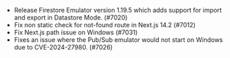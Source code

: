- Release Firestore Emulator version 1.19.5 which adds support for import and export in Datastore Mode. (#7020)
- Fix non static check for not-found route in Next.js 14.2 (#7012)
- Fix Next.js path issue on Windows (#7031)
- Fixes an issue where the Pub/Sub emulator would not start on Windows due to CVE-2024-27980. (#7026)
